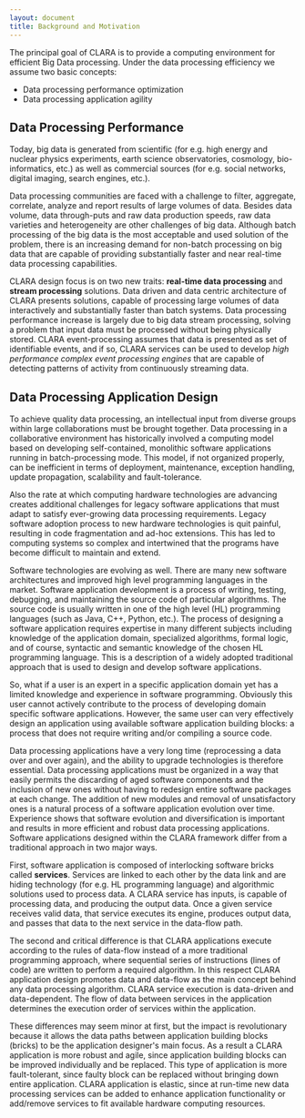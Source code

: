 ```yaml
---
layout: document
title: Background and Motivation
---
```


The principal goal of CLARA is to provide a computing environment for efficient Big Data processing.
Under the data processing efficiency we assume two basic concepts:

-   Data processing performance optimization
-   Data processing application agility

## Data Processing Performance

Today, big data is generated from scientific
(for e.g. high energy and nuclear physics experiments,
earth science observatories, cosmology, bio-informatics, etc.)
as well as commercial sources
(for e.g. social networks, digital imaging, search engines, etc.).

Data processing communities are faced with a challenge
to filter, aggregate, correlate, analyze and report results of large volumes of data.
Besides data volume, data through-puts and raw data production speeds,
raw data varieties and heterogeneity are other challenges of big data.
Although batch processing of the big data is the most acceptable and used solution of the problem,
there is an increasing demand for non-batch processing on big data
that are capable of providing substantially faster and near real-time data processing capabilities.

CLARA design focus is on two new traits:
**real-time data processing** and **stream processing** solutions.
Data driven and data centric architecture of CLARA presents solutions,
capable of processing large volumes of data interactively and substantially faster than batch systems.
Data processing performance increase is largely due to big data stream processing,
solving a problem that input data must be processed without being physically stored.
CLARA event-processing assumes that data is presented as set of identifiable events,
and if so, CLARA services can be used to develop *high performance complex event processing engines*
that are capable of detecting patterns of activity from continuously streaming data.

## Data Processing Application Design

To achieve quality data processing,
an intellectual input from diverse groups within large collaborations must be brought together.
Data processing in a collaborative environment has historically involved a computing model
based on developing self-contained, monolithic software applications running in batch-processing mode.
This model, if not organized properly, can be inefficient in terms of
deployment, maintenance, exception handling, update propagation, scalability and fault-tolerance.

Also the rate at which computing hardware technologies are advancing
creates additional challenges for legacy software applications
that must adapt to satisfy ever-growing data processing requirements.
Legacy software adoption process to new hardware technologies is quit painful,
resulting in code fragmentation and ad-hoc extensions.
This has led to computing systems so complex and intertwined
that the programs have become difficult to maintain and extend.

Software technologies are evolving as well.
There are many new software architectures and improved high level programming languages in the market.
Software application development is a process of writing, testing, debugging, and maintaining
the source code of particular algorithms.
The source code is usually written in one of the high level (HL) programming languages
(such as Java, C++, Python, etc.).
The process of designing a software application requires expertise in many different subjects
including knowledge of the application domain, specialized algorithms, formal logic,
and of course, syntactic and semantic knowledge of the chosen HL programming language.
This is a description of a widely adopted traditional approach
that is used to design and develop software applications.

So, what if a user is an expert in a specific application domain
yet has a limited knowledge and experience in software programming.
Obviously this user cannot actively contribute
to the process of developing domain specific software applications.
However, the same user can very effectively design an application
using available software application building blocks:
a process that does not require writing and/or compiling a source code.

Data processing applications have a very long time (reprocessing a data over and over again),
and the ability to upgrade technologies is therefore essential.
Data processing applications must be organized in a way
that easily permits the discarding of aged software components and the inclusion of new ones
without having to redesign entire software packages at each change.
The addition of new modules and removal of unsatisfactory ones is a natural process
of a software application evolution over time.
Experience shows that software evolution and diversification is important
and results in more efficient and robust data processing applications.
Software applications designed within the CLARA framework
differ from a traditional approach in two major ways.

First, software application is composed of interlocking software bricks called **services**.
Services are linked to each other by the data link and are hiding technology
(for e.g. HL programming language)
and algorithmic solutions used to process data.
A CLARA service has inputs, is capable of processing data, and producing the output data.
Once a given service receives valid data, that service executes its engine, produces output data,
and passes that data to the next service in the data-flow path.

The second and critical difference is that
CLARA applications execute according to the rules of data-flow
instead of a more traditional programming approach,
where sequential series of instructions (lines of code) are written to perform a required algorithm.
In this respect CLARA application design promotes data and data-flow
as the main concept behind any data processing algorithm.
CLARA service execution is data-driven and data-dependent.
The flow of data between services in the application
determines the execution order of services within the application.

These differences may seem minor at first, but the impact is revolutionary
because it allows the data paths between application building blocks (bricks)
to be the application designer's main focus.
As a result a CLARA application is more robust and agile,
since application building blocks can be improved individually and be replaced.
This type of application is more fault-tolerant,
since faulty block can be replaced without bringing down entire application.
CLARA application is elastic,
since at run-time new data processing services can be added to enhance application functionality
or add/remove services to fit available hardware computing resources.
